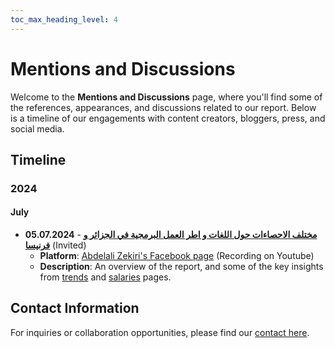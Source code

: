 ```yaml
---
toc_max_heading_level: 4
---
```

# Mentions and Discussions

Welcome to the **Mentions and Discussions** page, where you'll find some of the references, appearances, and discussions related to our report. Below is a timeline of our engagements with content creators, bloggers, press, and social media.

## Timeline

### 2024

#### **July**

- **05.07.2024** - **[مختلف الاحصاءات حول اللغات و اطر العمل البرمجية في الجزائر و فرنيسا](https://youtu.be/HkxtD8HAD5U)** (Invited)
  - **Platform**: [Abdelali Zekiri's Facebook page](https://www.facebook.com/zekiri.abdelal/videos/975695507688005/) (Recording on Youtube)
  - **Description**: An overview of the report, and some of the key insights from [trends](/docs/insights/technology-trends) and [salaries](/docs/insights/remuneration) pages.

## Contact Information

For inquiries or collaboration opportunities, please find our [contact here](/contact).
